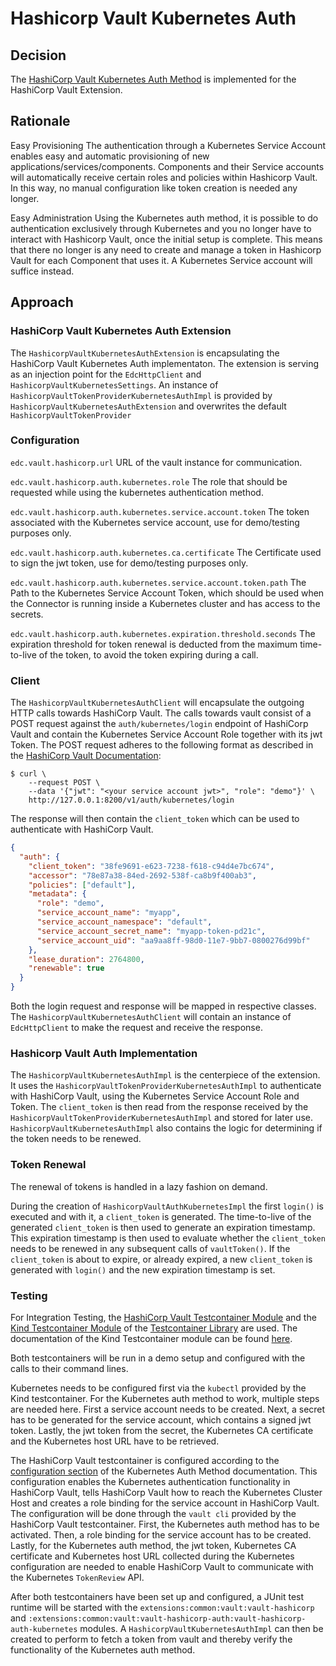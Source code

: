 # Hashicorp Vault Kubernetes Auth

## Decision

The [HashiCorp Vault Kubernetes Auth Method](https://developer.hashicorp.com/vault/docs/auth/kubernetes) is implemented for the HashiCorp Vault Extension.

## Rationale

Easy Provisioning
The authentication through a Kubernetes Service Account enables easy and automatic provisioning of new applications/services/components.
Components and their Service accounts will automatically receive certain roles and policies within Hashicorp Vault.
In this way, no manual configuration like token creation is needed any longer.

Easy Administration
Using the Kubernetes auth method, it is possible to do authentication exclusively through Kubernetes and you no longer have to interact with Hashicorp Vault, once the initial setup is complete.
This means that there no longer is any need to create and manage a token in Hashicorp Vault for each Component that uses it.
A Kubernetes Service account will suffice instead.

## Approach

### HashiCorp Vault Kubernetes Auth Extension

The `HashicorpVaultKubernetesAuthExtension` is encapsulating the HashiCorp Vault Kubernetes Auth implementaton.
The extension is serving as an injection point for the `EdcHttpClient` and `HashicorpVaultKubernetesSettings`.
An instance of `HashicorpVaultTokenProviderKubernetesAuthImpl` is provided by `HashicorpVaultKubernetesAuthExtension` and overwrites the default `HashicorpVaultTokenProvider`

### Configuration

`edc.vault.hashicorp.url`
URL of the vault instance for communication.

`edc.vault.hashicorp.auth.kubernetes.role`
The role that should be requested while using the kubernetes authentication method.

`edc.vault.hashicorp.auth.kubernetes.service.account.token`
The token associated with the Kubernetes service account, use for demo/testing purposes only.

`edc.vault.hashicorp.auth.kubernetes.ca.certificate`
The Certificate used to sign the jwt token, use for demo/testing purposes only.

`edc.vault.hashicorp.auth.kubernetes.service.account.token.path`
The Path to the Kubernetes Service Account Token, which should be used when the Connector is running inside a Kubernetes cluster and has access to the secrets.

`edc.vault.hashicorp.auth.kubernetes.expiration.threshold.seconds`
The expiration threshold for token renewal is deducted from the maximum time-to-live of the token, to avoid the token expiring during a call.

### Client

The `HashicorpVaultKubernetesAuthClient` will encapsulate the outgoing HTTP calls towards HashiCorp Vault.
The calls towards vault consist of a POST request against the `auth/kubernetes/login` endpoint of HashiCorp Vault and contain the Kubernetes Service Account Role together with its jwt Token.
The POST request adheres to the following format as described in the [HashiCorp Vault Documentation](https://developer.hashicorp.com/vault/docs/auth/kubernetes#authentication):

```` http request
$ curl \
    --request POST \
    --data '{"jwt": "<your service account jwt>", "role": "demo"}' \
    http://127.0.0.1:8200/v1/auth/kubernetes/login
````

The response will then contain the `client_token` which can be used to authenticate with HashiCorp Vault.

````json
{
  "auth": {
    "client_token": "38fe9691-e623-7238-f618-c94d4e7bc674",
    "accessor": "78e87a38-84ed-2692-538f-ca8b9f400ab3",
    "policies": ["default"],
    "metadata": {
      "role": "demo",
      "service_account_name": "myapp",
      "service_account_namespace": "default",
      "service_account_secret_name": "myapp-token-pd21c",
      "service_account_uid": "aa9aa8ff-98d0-11e7-9bb7-0800276d99bf"
    },
    "lease_duration": 2764800,
    "renewable": true
  }
}
````

Both the login request and response will be mapped in respective classes.
The `HashicorpVaultKubernetesAuthClient` will contain an instance of `EdcHttpClient` to make the request and receive the response.

### Hashicorp Vault Auth Implementation

The `HashicorpVaultKubernetesAuthImpl` is the centerpiece of the extension.
It uses the `HashicorpVaultTokenProviderKubernetesAuthImpl` to authenticate with HashiCorp Vault, using the Kubernetes Service Account Role and Token.
The `client_token` is then read from the response received by the `HashicorpVaultTokenProviderKubernetesAuthImpl` and stored for later use.
`HashicorpVaultKubernetesAuthImpl` also contains the logic for determining if the token needs to be renewed.

### Token Renewal

The renewal of tokens is handled in a lazy fashion on demand.

During the creation of `HashicorpVaultAuthKubernetesImpl` the first `login()` is executed and with it, a `client_token` is generated.
The time-to-live of the generated `client_token` is then used to generate an expiration timestamp.
This expiration timestamp is then used to evaluate whether the `client_token` needs to be renewed in any subsequent calls of `vaultToken()`.
If the `client_token` is about to expire, or already expired, a new `client_token` is generated with `login()` and the new expiration timestamp is set.

### Testing

For Integration Testing, the [HashiCorp Vault Testcontainer Module](https://java.testcontainers.org/modules/vault/) and the [Kind Testcontainer Module](https://testcontainers.com/modules/kindcontainer/) of the [Testcontainer Library](https://testcontainers.com/) are used.
The documentation of the Kind Testcontainer module can be found [here](https://github.com/dajudge/kindcontainer).

Both testcontainers will be run in a demo setup and configured with the calls to their command lines.

Kubernetes needs to be configured first via the `kubectl` provided by the Kind testcontainer.
For the Kubernetes auth method to work, multiple steps are needed here.
First a service account needs to be created.
Next, a secret has to be generated for the service account, which contains a signed jwt token.
Lastly, the jwt token from the secret, the Kubernetes CA certificate and the Kubernetes host URL have to be retrieved.

The HashiCorp Vault testcontainer is configured according to the [configuration section](https://developer.hashicorp.com/vault/docs/auth/kubernetes#configuration) of the Kubernetes Auth Method documentation.
This configuration enables the Kubernetes authentication functionality in HashiCorp Vault, tells HashiCorp Vault how to reach the Kubernetes Cluster Host and creates a role binding for the service account in HashiCorp Vault.
The configuration will be done through the `vault cli` provided by the HashiCorp Vault testcontainer.
First, the Kubernetes auth method has to be activated.
Then, a role binding for the service account has to be created.
Lastly, for the Kubernetes auth method, the jwt token, Kubernetes CA certificate and Kubernetes host URL collected during the Kubernetes configuration are needed to enable HashiCorp Vault to communicate with the Kubernetes `TokenReview` API.

After both testcontainers have been set up and configured, a JUnit test runtime will be started with the `extensions:common:vault:vault-hashicorp` and `:extensions:common:vault:vault-hashicorp-auth:vault-hashicorp-auth-kubernetes` modules.
A `HashicorpVaultKubernetesAuthImpl` can then be created to perform to fetch a token from vault and thereby verify the functionality of the Kubernetes auth method.